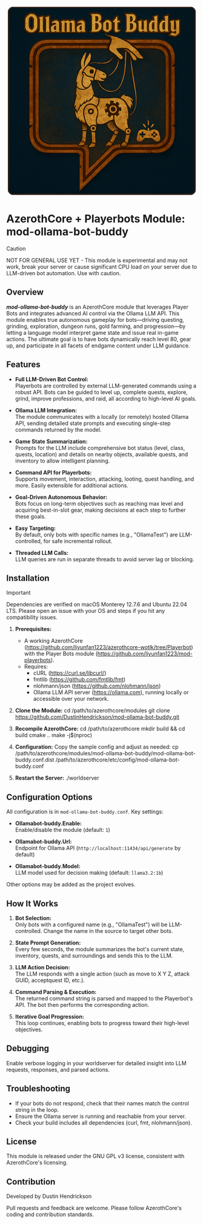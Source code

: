 <p align="center">
  <img src="./icon.png" alt="Ollama bot-buddy Module" title="Ollama bot-buddy Module Icon">
</p>

# AzerothCore + Playerbots Module: mod-ollama-bot-buddy

> [!CAUTION]
> NOT FOR GENERAL USE YET -
> This module is experimental and may not work, break your server or cause significant CPU load on your server due to LLM-driven bot automation. Use with caution.

## Overview

***mod-ollama-bot-buddy*** is an AzerothCore module that leverages Player Bots and integrates advanced AI control via the Ollama LLM API. This module enables true autonomous gameplay for bots—driving questing, grinding, exploration, dungeon runs, gold farming, and progression—by letting a language model interpret game state and issue real in-game actions. The ultimate goal is to have bots dynamically reach level 80, gear up, and participate in all facets of endgame content under LLM guidance.

## Features

- **Full LLM-Driven Bot Control:**  
  Playerbots are controlled by external LLM-generated commands using a robust API. Bots can be guided to level up, complete quests, explore, grind, improve professions, and raid, all according to high-level AI goals.

- **Ollama LLM Integration:**  
  The module communicates with a locally (or remotely) hosted Ollama API, sending detailed state prompts and executing single-step commands returned by the model.

- **Game State Summarization:**  
  Prompts for the LLM include comprehensive bot status (level, class, quests, location) and details on nearby objects, available quests, and inventory to allow intelligent planning.

- **Command API for Playerbots:**  
  Supports movement, interaction, attacking, looting, quest handling, and more. Easily extensible for additional actions.

- **Goal-Driven Autonomous Behavior:**  
  Bots focus on long-term objectives such as reaching max level and acquiring best-in-slot gear, making decisions at each step to further these goals.

- **Easy Targeting:**  
  By default, only bots with specific names (e.g., "OllamaTest") are LLM-controlled, for safe incremental rollout.

- **Threaded LLM Calls:**  
  LLM queries are run in separate threads to avoid server lag or blocking.

## Installation

> [!IMPORTANT]
> Dependencies are verified on macOS Monterey 12.7.6 and Ubuntu 22.04 LTS. Please open an issue with your OS and steps if you hit any compatibility issues.

1. **Prerequisites:**
   - A working AzerothCore (https://github.com/liyunfan1223/azerothcore-wotlk/tree/Playerbot) with the Player Bots module (https://github.com/liyunfan1223/mod-playerbots).
   - Requires:
     - cURL (https://curl.se/libcurl/)
     - fmtlib (https://github.com/fmtlib/fmt)
     - nlohmann/json (https://github.com/nlohmann/json)
     - Ollama LLM API server (https://ollama.com), running locally or accessible over your network.

2. **Clone the Module:**
   cd /path/to/azerothcore/modules
   git clone https://github.com/DustinHendrickson/mod-ollama-bot-buddy.git

3. **Recompile AzerothCore:**
   cd /path/to/azerothcore
   mkdir build && cd build
   cmake ..
   make -j$(nproc)

4. **Configuration:**
   Copy the sample config and adjust as needed:
   cp /path/to/azerothcore/modules/mod-ollama-bot-buddy/mod-ollama-bot-buddy.conf.dist /path/to/azerothcore/etc/config/mod-ollama-bot-buddy.conf

5. **Restart the Server:**
   ./worldserver

## Configuration Options

All configuration is in `mod-ollama-bot-buddy.conf`. Key settings:

- **Ollamabot-buddy.Enable:**  
  Enable/disable the module (default: `1`)

- **Ollamabot-buddy.Url:**  
  Endpoint for Ollama API (`http://localhost:11434/api/generate` by default)

- **Ollamabot-buddy.Model:**  
  LLM model used for decision making (default: `llama3.2:1b`)

Other options may be added as the project evolves.

## How It Works

1. **Bot Selection:**  
   Only bots with a configured name (e.g., "OllamaTest") will be LLM-controlled. Change the name in the source to target other bots.

2. **State Prompt Generation:**  
   Every few seconds, the module summarizes the bot's current state, inventory, quests, and surroundings and sends this to the LLM.

3. **LLM Action Decision:**  
   The LLM responds with a single action (such as move to X Y Z, attack GUID, acceptquest ID, etc.).

4. **Command Parsing & Execution:**  
   The returned command string is parsed and mapped to the Playerbot's API. The bot then performs the corresponding action.

5. **Iterative Goal Progression:**  
   This loop continues, enabling bots to progress toward their high-level objectives.

## Debugging

Enable verbose logging in your worldserver for detailed insight into LLM requests, responses, and parsed actions.

## Troubleshooting

- If your bots do not respond, check that their names match the control string in the loop.
- Ensure the Ollama server is running and reachable from your server.
- Check your build includes all dependencies (curl, fmt, nlohmann/json).

## License

This module is released under the GNU GPL v3 license, consistent with AzerothCore's licensing.

## Contribution

Developed by Dustin Hendrickson

Pull requests and feedback are welcome. Please follow AzerothCore's coding and contribution standards.
